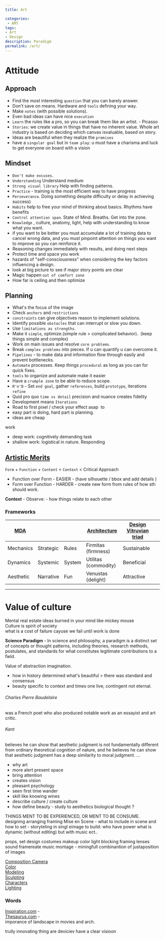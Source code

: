 ```yaml
---
title: Art

categories:
 - ART
tags:
- Art
- Design
description: Paradigm
permalink: /art/
---
```


# Attitude

## Approach

- Find the most interesting `question` that you can barely answer.
- Don't save on means. Hardware and `tools` defining your way.  
- Make `notes` (with possible solutions).
- Even bad ideas can have nice `execution`
- `Learn` the rules like a pro, so you can break them like an artist. -  Picasso
- `Stories`:  we create value in things that have no inherent value. Whole art industry is based on deciding which canvas isvaluable, based on story.
- Ideas are beautiful when they realize the `premises`
- have a `singular goal` but in `team play`: u must have a charisma and luck to get everyone on board with a vision

## Mindset

- `Don't make excuses`.  
- `Understanding` Understand medium
- `Strong visual library` Help with finding patterns.
- `Practice` - training is the most efficient way to have progress
- `Perseverance`. Doing something despite difficulty or delay in achieving success)
- `Habits` help to free your mind of thinking about basics. Rhythms have benefits
- `Control attention span`. State of Mind. Breaths. Get into the zone.
- `Knowledge` , culture, anatomy, light, help with understanding to know what you want.
- if you want to be better you must accumulate a lot of training data to cancel wrong data, and you must pinpoint attention on things you want to improve so you can reinforce it.
- Reasoning  changes immediately with results, and doing next steps
- Protect time and space  you work
- hazards of "self-consciousness" when considering the key factors influencing a design.
- look at  big picture to see if major story points are clear
- Magic happen `out of comfort zone`
- How far is ceiling and then optimize  


## Planning  
- What's the focus of the image
- Check `anchors` and `restrictions`
- `constraints` can give objectives reason to implement solutions.
- Identify possible `obstacles` that can interrupt or slow you down.
- Use `limitations as strengths`.
- Make it `simple`, optimize.(simple rule > complicated behavior).  (keep things simple and complex)
- Work on main issues and resolve `core problems`.  
- Break `complex problems` into pieces. If u can quantify u can overcome it.
- `Pipelines` - to make data and information flow through easily and prevent bottlenecks.
- `Automate` processes. Keep things `procedural` as long as you can for quick fixes.
- `tools` to organize and automate make it easier
- Have a `crumple zone` to be able to reduce scope.
- `R'n'D` - Set `end goal`, gather `references`, build `prototype`, iterations `refine`  
- Quid pro quo `time vs detail` precision and nuance creates fidelity
- Development means `Iterations`
- Road to first pixel / check your effect asap  to
- easy part is doing, hard part is planning.
- ideas are cheap

work
- deep work:  cognitively demanding task
- shallow work: logistical in nature. Responding

## [Artistic Merits](https://www.google.com/search?q=artistic+merits&oq=artistic+merits&aqs=chrome..69i57j0l4.3258j0j7&sourceid=chrome&ie=UTF-8)

`Form` + `Function` + `Content` < `Context` < Critical Approach
- Function over Form  - EASIER - (have silhouette / bbox and add details )
- Form over Function - HARDER - create new form from rules of how sth should work.

**Context** - Observe: - how things relate to each other  

### Frameworks
| [MDA](/ludology/) |  | |  [Architecture](/arch/)|  [Design Vitruvian triad](/graphicdesign/)| |
|--|--|--|--|--|--|
|Mechanics | Strategic | Rules | Firmitas (firmness) | Sustainable
|Dynamics | Systemic |  System | Utilitas (commodity) | Beneficial
|Aesthetic | Narrative |  Fun | Venustas (delight) | Attractive




---

# Value of culture
Mental real estate ideas burned in your mind like mickey mouse  
Culture is spirit of society  
what is a cost of failure cayuse we fail until work is done

**Science Paradigm** - In science and philosophy, a paradigm is a distinct set of concepts or thought patterns, including theories, research methods, postulates, and standards for what constitutes legitimate contributions to a field.

Value of abstraction imagination.

- how in history determined what's beautiful > there was standard and consensus
- beauty specific to context and times one live, contingent not eternal.





###### Charles Pierre Baudelaire
was a French poet who also produced notable work as an essayist and art critic.

###### Kant
believes he can show that aesthetic judgment is not fundamentally different from ordinary theoretical cognition of nature, and he believes he can show that aesthetic judgment has a deep similarity to moral judgment. ...


- why art
- more alert present space
- bring attention
- creates vision
- pleasant psychology
- seen first time wander
- skill like knowing wines
- describe culture / create culture
- how define beauty  - study to aesthetics  biological thought ?


THINGS MENT TO BE EXPERIENCED, OR MENT TO BE CONSUME.
designing arranging framing
Mise en Scene -  what to include in scene and how to set  - storyteling in singl eimage  to build: who have power what is dynamic (without editing) but with music ect..

props, set design  costumes makeup color light blocking framing  lenses sound framereate music
montage - miningfull combinantion of justaposition of images


[Composition Camera](/camera/)  
[Color](/color/)  
[Modeling](/modeling/)  
[Sculpting](/sculpting/)    
[Characters](/characters/)  
[Lighting](/lighting/)  

### Words
[Inspiration.com](https://inspirassion.com)  -  
[Thesaurus.com](https://www.thesaurus.com/) -      
imporance of landscape in movies and arch.

trully innovating thing are deviciev
have a clear visioon 
